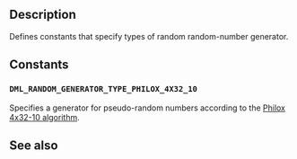 ## Description

Defines constants that specify types of random random-number generator.

## Constants

### `DML_RANDOM_GENERATOR_TYPE_PHILOX_4X32_10`

Specifies a generator for pseudo-random numbers according to the [Philox 4x32-10 algorithm](http://www.thesalmons.org/john/random123/papers/random123sc11.pdf).

## See also